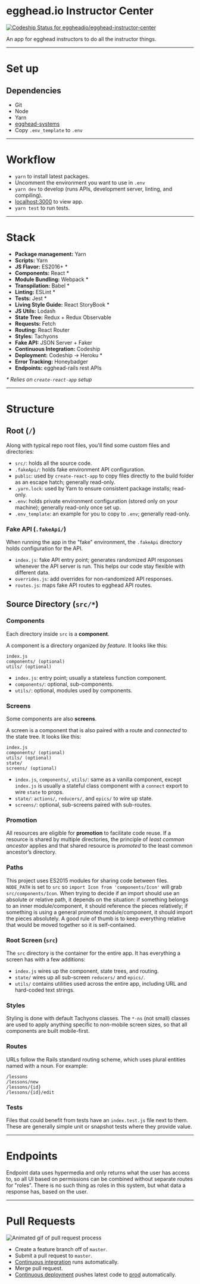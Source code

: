 # egghead.io Instructor Center

[ ![Codeship Status for eggheadio/egghead-instructor-center](https://app.codeship.com/projects/3a4afe00-8808-0134-e6cc-2e5dfce30ebc/status?branch=master)](https://app.codeship.com/projects/183842)

An app for egghead instructors to do all the instructor things.

---

# Set up

## Dependencies

- Git
- Node
- Yarn
- [egghead-systems](https://github.com/eggheadio/egghead-systems)
- Copy `.env_template` to `.env`

---

# Workflow

- `yarn` to install latest packages.
- Uncomment the environment you want to use in `.env`
- `yarn dev` to develop (runs APIs, development server, linting, and compiling).
- [localhost:3000](http://localhost:3000) to view app.
- `yarn test` to run tests.

---

# Stack

- **Package management:** Yarn
- **Scripts:** Yarn
- **JS Flavor:** ES2016+ \*
- **Components:** React \*
- **Module Bundling:** Webpack \*
- **Transpilation:** Babel \*
- **Linting:** ESLint \*
- **Tests:** Jest \*
- **Living Style Guide:** React StoryBook \*
- **JS Utils:** Lodash
- **State Tree:** Redux + Redux Observable
- **Requests:** Fetch
- **Routing:** React Router
- **Styles:** Tachyons
- **Fake API:** JSON Server + Faker
- **Continuous Integration:** Codeship
- **Deployment:** Codeship -> Heroku \*
- **Error Tracking:** Honeybadger
- **Endpoints:** egghead-rails rest APIs

_\* Relies on `create-react-app` setup_

---

# Structure

## Root (`/`)

Along with typical repo root files, you'll find some custom files and directories:

- `src/`: holds all the source code.
- `.fakeApi/`: holds fake environment API configuration.
- `public`: used by `create-react-app` to copy files directly to the build folder as an escape hatch; generally read-only.
- `.yarn.lock`: used by Yarn to ensure consistent package installs; read-only.
- `.env`: holds private environment configuration (stored only on your machine); generally read-only once set up.
- `.env_template`: an example for you to copy to `.env`; generally read-only.

### Fake API (`.fakeApi/`)

When running the app in the "fake" environment, the `.fakeApi` directory holds configuration for the API.

- `index.js`: fake API entry point; generates randomized API responses whenever the API server is run. This helps our code stay flexible with different data.
- `overrides.js`: add overrides for non-randomized API responses.
- `routes.js`: maps fake API routes to egghead API routes.

## Source Directory (`src/*`)

### Components

Each directory inside `src` is a **component**.

A component is a directory organized _by feature_. It looks like this:

```
index.js
components/ (optional)
utils/ (optional)
```

- `index.js`: entry point; usually a stateless function component.
- `components/`: optional, sub-components.
- `utils/`: optional, modules used by components.

### Screens

Some components are also **screens**.

A screen is a component that is also paired with a route and _connected_ to the state tree. It looks like this:

```
index.js
components/ (optional)
utils/ (optional)
state/
screens/ (optional)
```

- `index.js`, `components/`, `utils/`: same as a vanilla component, except `index.js` is usually a stateful class component with a `connect` export to wire `state` to props.
- `state/`: `actions/`, `reducers/`, and `epics/` to wire up state.
- `screens/`: optional, sub-screens paired with sub-routes.

### Promotion

All resources are eligible for **promotion** to facilitate code reuse. If a resource is shared by multiple directories, the principle of _least common ancestor_ applies and that shared resource is _promoted_ to the least common ancestor’s directory.

### Paths

This project uses ES2015 modules for sharing code between files. `NODE_PATH` is set to `src` so `import Icon from 'components/Icon'` will grab `src/components/Icon`. When trying to decide if an import should use an absolute or relative path, it depends on the situation: if something belongs to an inner module/component, it should reference the pieces relatively; if something is using a general promoted module/component, it should import the pieces absolutely. A good rule of thumb is to keep everything relative that would be moved together so it is self-contained.

### Root Screen (`src`)

The `src` directory is the container for the entire app. It has everything a screen has with a few additions:

- `index.js` wires up the component, state trees, and routing.
- `state/` wires up all sub-screen `reducers/` and `epics/`.
- `utils/` contains utilities used across the entire app, including URL and hard-coded text strings.

### Styles

Styling is done with default Tachyons classes. The `*-ns` (not small) classes are used to apply anything specific to non-mobile screen sizes, so that all components are built mobile-first.

### Routes

URLs follow the Rails standard routing scheme, which uses plural entities named with a noun. For example:

```
/lessons
/lessons/new
/lessons/{id}
/lessons/{id}/edit
```

### Tests

Files that could benefit from tests have an `index.test.js` file next to them. These are generally simple unit or snapshot tests where they provide value.

---

# Endpoints

Endpoint data uses hypermedia and only returns what the user has access to, so all UI based on permissions can be combined without separate routes for "roles". There is no such thing as roles in this system, but what data a response has, based on the user.

---

# Pull Requests

![Animated gif of pull request process](https://cloud.githubusercontent.com/assets/5497885/20947829/3bd6ce70-bbce-11e6-86a5-9df6e067c8cc.gif)

- Create a feature branch off of `master`.
- Submit a pull request to `master`.
- [Continuous integration](https://app.codeship.com/projects/183842) runs automatically.
- Merge pull request.
- [Continuous deployment](https://app.codeship.com/projects/183842) pushes latest code to [prod](https://instructor.egghead.io) automatically.
